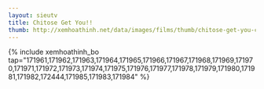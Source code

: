 ```yaml
---
layout: sieutv
title: Chitose Get You!!
thumb: http://xemhoathinh.net/data/images/films/thumb/chitose-get-you-chitose-get-you-2009.jpg
---
```

{% include xemhoathinh_bo tap="171961,171962,171963,171964,171965,171966,171967,171968,171969,171970,171971,171972,171973,171974,171975,171976,171977,171978,171979,171980,171981,171982,172444,171985,171983,171984" %} 
